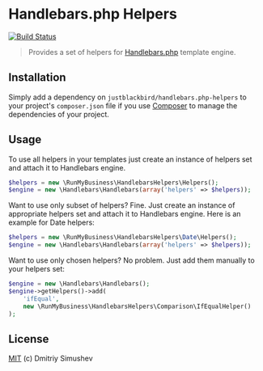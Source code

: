 # Handlebars.php Helpers

[![Build Status](https://travis-ci.org/JustBlackBird/handlebars.php-helpers.svg)](https://travis-ci.org/JustBlackBird/handlebars.php-helpers)

> Provides a set of helpers for [Handlebars.php](https://github.com/XaminProject/handlebars.php) template engine.


## Installation

Simply add a dependency on `justblackbird/handlebars.php-helpers` to your
project's `composer.json` file if you use [Composer](http://getcomposer.org/) to
manage the dependencies of your project.


## Usage

To use all helpers in your templates just create an instance of helpers set and
attach it to Handlebars engine.

```php
$helpers = new \RunMyBusiness\HandlebarsHelpers\Helpers();
$engine = new \Handlebars\Handlebars(array('helpers' => $helpers));
```

Want to use only subset of helpers? Fine. Just create an instance of appropriate
helpers set and attach it to Handlebars engine. Here is an example for Date
helpers:

```php
$helpers = new \RunMyBusiness\HandlebarsHelpers\Date\Helpers();
$engine = new \Handlebars\Handlebars(array('helpers' => $helpers));
```

Want to use only chosen helpers? No problem. Just add them manually to your
helpers set:

```php
$engine = new \Handlebars\Handlebars();
$engine->getHelpers()->add(
    'ifEqual',
    new \RunMyBusiness\HandlebarsHelpers\Comparison\IfEqualHelper()
);
```


## License

[MIT](http://opensource.org/licenses/MIT) (c) Dmitriy Simushev
